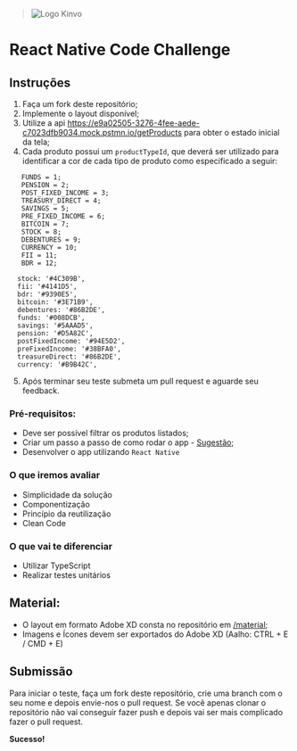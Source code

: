 > ![Logo Kinvo](https://kinvo.com.br/static/media/logo--light.da931bee.svg)

# React Native Code Challenge

## Instruções

1. Faça um fork deste repositório;
2. Implemente o layout disponível;
3. Utilize a api https://e9a02505-3276-4fee-aede-c7023dfb9034.mock.pstmn.io/getProducts para obter o estado inicial da tela;
4. Cada produto possui um `productTypeId`, que deverá ser utilizado para identificar a cor de cada tipo de produto como especificado a seguir:

```
   FUNDS = 1;
   PENSION = 2;
   POST_FIXED_INCOME = 3;
   TREASURY_DIRECT = 4;
   SAVINGS = 5;
   PRE_FIXED_INCOME = 6;
   BITCOIN = 7;
   STOCK = 8;
   DEBENTURES = 9;
   CURRENCY = 10;
   FII = 11;
   BDR = 12;

  stock: '#4C309B',
  fii: '#4141D5',
  bdr: '#9390E5',
  bitcoin: '#3E71B9',
  debentures: '#86B2DE',
  funds: '#008DCB',
  savings: '#5AAAD5',
  pension: '#D5A82C',
  postFixedIncome: '#94E5D2',
  preFixedIncome: '#38BFA0',
  treasureDirect: '#86B2DE',
  currency: '#B9B42C',

```

5. Após terminar seu teste submeta um pull request e aguarde seu feedback.

### Pré-requisitos:

- Deve ser possível filtrar os produtos listados;
- Criar um passo a passo de como rodar o app - [Sugestão](https://github.com/elsewhencode/project-guidelines/blob/master/README.sample.md);
- Desenvolver o app utilizando `React Native`

### O que iremos avaliar

- Simplicidade da solução
- Componentização
- Princípio da reutilização
- Clean Code

### O que vai te diferenciar

- Utilizar TypeScript
- Realizar testes unitários

## Material:

- O layout em formato Adobe XD consta no repositório em [/material](/material);
- Imagens e Ícones devem ser exportados do Adobe XD (Aalho: CTRL + E / CMD + E)

## Submissão

Para iniciar o teste, faça um fork deste repositório, crie uma branch com o seu nome e depois envie-nos o pull request.
Se você apenas clonar o repositório não vai conseguir fazer push e depois vai ser mais complicado fazer o pull request.

**Sucesso!**
